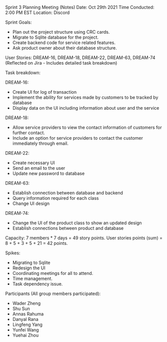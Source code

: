 Sprint 3 Planning Meeting (Notes)
Date: Oct 29th 2021
Time Conducted: 2:00 PM EST
Location: Discord

Sprint Goals:
- Plan out the project structure using CRC cards. 
- Migrate to Sqlite database for the project.
- Create backend code for service related features. 
- Ask product owner about their database structure.

User Stories: 
DREAM-16, DREAM-18, DREAM-22, DREAM-63, DREAM-74
(Reflected on Jira - Includes detailed task breakdown)

Task breakdown:

DREAM-16: 
- Create UI for log of transaction
- Implement the ability for services made by customers to be tracked by database
- Display data on the UI including information about user and the service

DREAM-18:
- Allow service providers to view the contact information of customers for further contact.
- Include an option for service providers to contact the customer immediately through email.

DREAM-22:
- Create necessary UI
- Send an email to the user
- Update new password to database

DREAM-63:
- Establish connection between database and backend
- Query information required for each class
- Change UI design 

DREAM-74:
- Change the UI of the product class to show an updated design
- Establish connections between product and database

Capacity:
7 members * 7 days = 49 story points.
User stories points (sum) = 8 + 5 + 3 + 5 + 21 = 42 points.

Spikes: 
- Migrating to Sqlite
- Redesign the UI
- Coordinating meetings for all to attend. 
- Time management.
- Task dependency issue. 

Participants (All group members participated):
- Wader Zheng
- Shu Sun
- Annas Rahuma
- Danyal Rana
- Lingfeng Yang
- Yunfei Wang
- Yuehai Zhou

